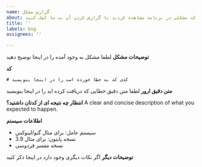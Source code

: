 ```yaml
---
name: گزارش مشکل
about: در صورتی که مشکلی در برنامه مشاهده کردید با گزارش کردن آن به ما کمک کنید
title: ''
labels: bug
assignees: ''

---
```


**توضیحات مشکل**
لطفا مشکل به وجود آمده را در اینجا توضیح دهید

**کد**
```
# کدی که به خطا خورده است را در اینجا بنویسید
```

**متن دقیق ارور**
لطفا متن دقیق خطایی که دریافت کرده اید را در اینجا بنویسید

**انتظار چه نتیجه ای از کدتان داشتید؟**
A clear and concise description of what you expected to happen.

**اطلاعات سیستم**
- سیستم عامل: برای مثال گنو/لینوکس
- نسخه پایتون: برای مثال 3.9
- نسخه مفسر فردوسی

**توضیحات دیگر**
اگر نکات دیگری وجود دارد در اینجا ذکر کنید
